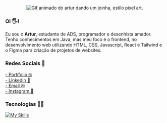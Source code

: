 <!--![Versão final](https://github.com/arttturslv/arttturslv/assets/115251355/567e1ab3-1767-4ed7-9a3b-a956b7021a8e) -->
<!--![Gif animado do artur dando um joinha, estilo pixel art.](https://github.com/arttturslv/arttturslv/assets/115251355/84e5eaca-0e30-46f0-9e6d-eb20a63e2344)-->
<!--! ![New Piskel (6)](https://github.com/arttturslv/arttturslv/assets/115251355/76c794e7-9bd9-499f-8f6d-0dc3e07ff722)
 -->
<div align="center">


![Gif animado do artur dando um joinha, estilo pixel art.](https://github.com/arttturslv/arttturslv/assets/115251355/d015a887-4bbe-4b79-aa61-92c58b192696)


</div>

### Oi 🖐! 
Eu sou o **Artur**, estudante de ADS, programador e desenhista amador. Tenho conhecimentos em Java, mas meu foco é o frontend, no desenvolvimento web utilizando HTML, CSS, Javascript, React e Tailwind e o Figma para criação de projetos de websites.  



### Redes Sociais 📲
[- Portifolio 🤓](https://arttturslv.github.io/Website-Artttur/) <br>
[- Linkedin 💼](https://www.linkedin.com/in/arttturslv/) <br>
[- Email ✉](mailto:arttturslv@gmail.com) <br>
[- Instagram 📸](https://www.instagram.com/artur.pine/) <br>
</a>
</p>

### Tecnologias 👨‍💻
[![My Skills](https://skillicons.dev/icons?i=js,html,css,figma,react,tailwind,bootstrap,wordpress,git)](https://skillicons.dev)

<!--

![Artur status](https://github-readme-stats-eight-theta.vercel.app/api/top-langs/?username=arttturslv&layout=compact&langs_count=8&hide_border=true)
<br />

**arttturslv/arttturslv** is a ✨ _special_ ✨ repository because its `README.md` (this file) appears on your GitHub profile.

Here are some ideas to get you started:

- 🔭 I’m currently working on ...
- 🌱 I’m currently learning ...
- 👯 I’m looking to collaborate on ...
- 🤔 I’m looking for help with ...
- 💬 Ask me about ...
- 📫 How to reach me: ...
- 😄 Pronouns: ...
- ⚡ Fun fact: ...
-->

